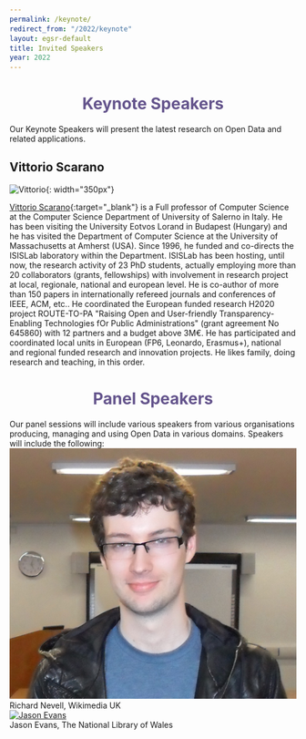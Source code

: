 ```yaml
---
permalink: /keynote/
redirect_from: "/2022/keynote"
layout: egsr-default
title: Invited Speakers
year: 2022
---
```


<h1 align="center" style="color:#64548C;"> Keynote Speakers </h1>
Our Keynote Speakers will present the latest research on Open Data and related applications.

## Vittorio Scarano

![Vittorio](https://docenti.unisa.it/uploads/rescue/foto/001717.jpg){: width="350px"}

[Vittorio Scarano](https://docenti.unisa.it/001717/en/home){:target="_blank"} is a Full professor of Computer Science at the Computer Science Department of University of Salerno in Italy. 
He has been visiting the University Eotvos Lorand in Budapest (Hungary) and he has visited the Department of Computer Science at the University of Massachusetts at Amherst (USA).
Since 1996, he  funded and co-directs the ISISLab laboratory within the Department. ISISLab has been hosting, until now, the research activity of 23 PhD students, actually employing more than 20 collaborators (grants, fellowships) with involvement in research project at local, regionale, national and european level. 
He is co-author of more than 150 papers in internationally refereed journals and conferences of IEEE, ACM, etc..
He coordinated the European funded research H2020 project ROUTE-TO-PA "Raising Open and User-friendly Transparency-Enabling Technologies fOr Public Administrations" (grant agreement No 645860) with 12 partners and a budget above 3M€. He has participated and coordinated local units in European (FP6, Leonardo, Erasmus+), national and regional funded research and innovation projects.
He likes family, doing research and teaching, in this order.


<!-- ### Title: Co-creation of Open Data: Open Data of the citizens, by the citizens, for the citizens!
 
Open data is data that is freely available to everyone to use and republish as they wish, without any kind of restrictions, be it copyright, patents or any other mechanisms of control. It is recently become a very important innovation for the Public Administration and citizens in order to improve the transparency and the awareness of the relationship government-citizens.

The seminar will describe the experiences generated by the EU H2020 Project ROUTE-TO-PA,  multidisciplinary innovation project, that, by combining expertise and research in the fields of e-government, computer science, learning science and economy, is aiming at improving the impact, towards citizens and within society, of ICT-based technology platforms for transparency.

The main objective of the project was to improve the engagement of citizens by making them able to socially interact over open data, by forming or joining existing online communities that share common interest and discuss common issues of relevance to local policy, service delivery, and regulation; citizens are also empowered to co-create open datasets, thereby becoming authors and actors in the Open Data ecosystem, rather than simple (maybe even advanced) users.

We will illustrate the guidelines of the project, the Social Platform for Open Data (SPOD) created by the project and several examples of real communities that are using the outcomes of the project, even 3 years after the end of the project. In particular we will describe the experience of HETOR (www.hetor.it) where communities are collectively creating knowledge (in the form of open datasets) about the local cultural heritage, collecting materials, oral traditions, and recollections of their local history. Finally we will explore how, by using Linked Open Data, it is possible to simply create a Virtual Exhibition from personalized requirements.

Acknowledgments: Most part of the work was supported by the grant of EU Horizon 2020 project ROUTE-TO-PA. We thank all the researchers of the ROUTE-TO-PA project for very interesting and useful discussions. We also thank all the participants of the project and all the citizens and organizations that collaborated in the use cases. -->


<h1 align="center" style="color:#64548C;"> Panel Speakers </h1>
Our panel sessions will include various speakers from various organisations producing, managing and using Open Data in various domains. Speakers will include the following:

<div class="gallery">
  <a target="_blank" href="https://wikimedia.org.uk/wiki/User:Richard_Nevell_(WMUK)">
    <img src="../img/2022/richard.jpg" alt="RichardNevell">
  </a>
  <div class="desc">Richard Nevell, Wikimedia UK</div>
</div>
<div class="gallery">
  <a target="_blank" href="https://openuk.uk/profiles/jason-evans/">
    <img src="https://upload.wikimedia.org/wikipedia/commons/d/dd/Jason_Evans.jpg" alt="Jason Evans">
  </a>
  <div class="desc">Jason Evans, The National Library of Wales</div>
</div>
